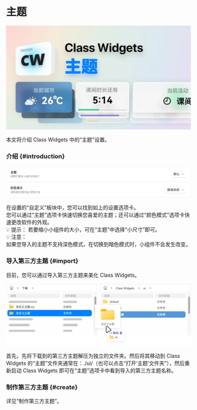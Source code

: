 # 主题

![help_docu – 6.png](/instr/cover/adv/theme.png)

本文将介绍 Class Widgets 中的“主题”设置。  
### 介绍 {#introduction}

![theme.png](/instr/adv/theme.png)

在设置的“自定义”板块中，您可以找到如上的设置选项卡。  
您可以通过“主题”选项卡快速切换您喜爱的主题；还可以通过“颜色模式”选项卡快速更改软件的外观。  
💡 提示： 若要缩小小组件的大小，可在“主题”中选择“小尺寸”即可。  
💡 注意：  
如果您导入的主题不支持深色模式，在切换到暗色模式时，小组件不会发生改变。  
### 导入第三方主题 {#import}

目前，您可以通过导入第三方主题来美化 Class Widgets。  

![theme_add.png](/instr/adv/theme-add.png)

首先，先将下载到的第三方主题解压为独立的文件夹。然后将其移动到 Class Widgets 的“主题”文件夹通常在：./ui/（也可以点击“打开‘主题’文件夹”），然后重新启动 Class Widgets 即可在“主题”选项卡中看到导入的第三方主题名称。  
### 制作第三方主题 {#create}

详见“制作第三方主题”。